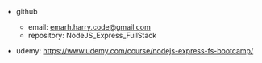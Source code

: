 * github
    * email: emarh.harry.code@gmail.com
    * repository: NodeJS_Express_FullStack

* udemy: https://www.udemy.com/course/nodejs-express-fs-bootcamp/